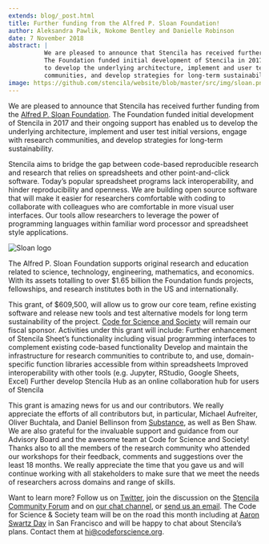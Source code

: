 ```yaml
---
extends: blog/_post.html
title: Further funding from the Alfred P. Sloan Foundation!
author: Aleksandra Pawlik, Nokome Bentley and Danielle Robinson
date: 7 November 2018
abstract: |
          We are pleased to announce that Stencila has received further funding from the Alfred P. Sloan Foundation. 
          The Foundation funded initial development of Stencila in 2017 and their ongoing support has enabled us
          to develop the underlying architecture, implement and user test initial versions, engage with research 
          communities, and develop strategies for long-term sustainability.
image: https://github.com/stencila/website/blob/master/src/img/sloan.png
---
```


We are pleased to announce that Stencila has received further funding from the [Alfred P. Sloan Foundation](https://sloan.org/). The Foundation funded initial development of Stencila in 2017 and their ongoing support has enabled us to develop the underlying architecture, implement and user test initial versions, engage with research communities, and develop strategies for long-term sustainability.

Stencila aims to bridge the gap between code-based reproducible research and research that relies on spreadsheets and other point-and-click software. Today’s popular spreadsheet programs lack interoperability, and hinder reproducibility and openness. We are building open source software that will make it easier for researchers comfortable with coding to collaborate with colleagues who are comfortable in more visual user interfaces. Our tools allow researchers to leverage the power of programming languages within familiar word processor and spreadsheet style applications.

![Sloan logo](https://github.com/stencila/website/blob/master/src/img/sloan.png)

The Alfred P. Sloan Foundation supports original research and education related to science, technology, engineering, mathematics, and economics. With its assets totalling to over $1.65 billion the Foundation funds projects, fellowships, and research institutes both in the US and internationally.

This grant, of $609,500, will allow us to grow our core team, refine existing software and release new tools and test alternative models for long term sustainability of the project. [Code for Science and Society](codeforscience.org) will remain our fiscal sponsor. Activities under this grant will include:
Further enhancement of Stencila Sheet’s functionality including visual programming interfaces to complement existing code-based functionality
Develop and maintain the infrastructure for research communities to contribute to, and use, domain-specific function libraries accessible from within spreadsheets
Improved interoperability with other tools (e.g. Jupyter, RStudio, Google Sheets, Excel) 
Further develop Stencila Hub as an online collaboration hub for users of Stencila

This grant is amazing news for us and our contributors. We really appreciate the efforts of all contributors but, in particular, Michael Aufreiter, Oliver Buchtala, and Daniel Bellinson from [Substance](http://substance.io/), as well as Ben Shaw. We are also grateful for the invaluable support and guidance from our Advisory Board and the awesome team at Code for Science and Society! Thanks also to all the members of the research community who attended our workshops for their feedback, comments and suggestions over the least 18 months. We really appreciate the time that you gave us and will continue working with all stakeholders to make sure that we meet the needs of researchers across domains and range of skills. 

Want to learn more? Follow us on [Twitter](https://twitter.com/stencila), join the discussion on the [Stencila Community Forum](https://community.stenci.la/) and on [our chat channel](https://gitter.im/stencila/stencila), or [send us an email](mailto:hello@stenci.la). The Code for Science & Society team will be on the road this month including at [Aaron Swartz Day](https://www.aaronswartzday.org/) in San Francisco and will be happy to chat about Stencila’s plans. Contact them at hi@codeforscience.org.
